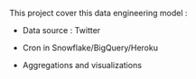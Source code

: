 


This project cover this data engineering model : 

- Data source : Twitter

- Cron in Snowflake/BigQuery/Heroku

- Aggregations and visualizations 
